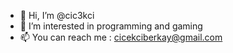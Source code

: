 - 👋 Hi, I’m @cic3kci
- 👀 I’m interested in programming and gaming 
- 📫 You can reach me : cicekciberkay@gmail.com


<!---
cic3kci/cic3kci is a ✨ special ✨ repository because its `README.md` (this file) appears on your GitHub profile.
You can click the Preview link to take a look at your changes.
--->
